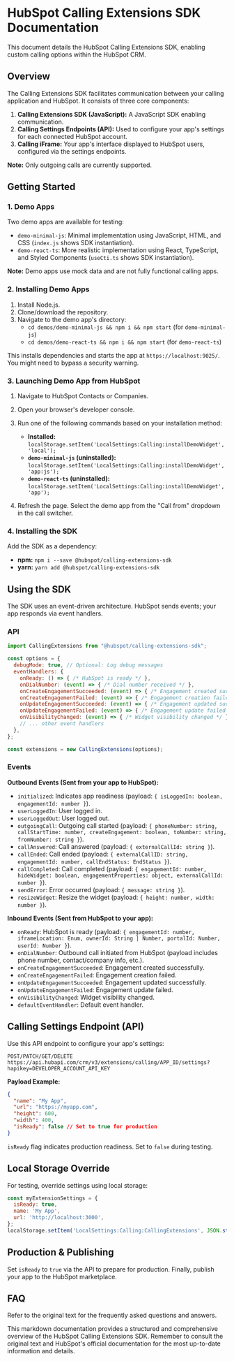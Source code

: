 # HubSpot Calling Extensions SDK Documentation

This document details the HubSpot Calling Extensions SDK, enabling custom calling options within the HubSpot CRM.

## Overview

The Calling Extensions SDK facilitates communication between your calling application and HubSpot.  It consists of three core components:

1. **Calling Extensions SDK (JavaScript):**  A JavaScript SDK enabling communication.
2. **Calling Settings Endpoints (API):**  Used to configure your app's settings for each connected HubSpot account.
3. **Calling iFrame:** Your app's interface displayed to HubSpot users, configured via the settings endpoints.

**Note:** Only outgoing calls are currently supported.


## Getting Started

### 1.  Demo Apps

Two demo apps are available for testing:

*   `demo-minimal-js`: Minimal implementation using JavaScript, HTML, and CSS (`index.js` shows SDK instantiation).
*   `demo-react-ts`:  More realistic implementation using React, TypeScript, and Styled Components (`useCti.ts` shows SDK instantiation).

**Note:** Demo apps use mock data and are not fully functional calling apps.

### 2. Installing Demo Apps

1.  Install Node.js.
2.  Clone/download the repository.
3.  Navigate to the demo app's directory:
    *   `cd demos/demo-minimal-js && npm i && npm start` (for `demo-minimal-js`)
    *   `cd demos/demo-react-ts && npm i && npm start` (for `demo-react-ts`)

This installs dependencies and starts the app at `https://localhost:9025/`. You might need to bypass a security warning.

### 3. Launching Demo App from HubSpot

1.  Navigate to HubSpot Contacts or Companies.
2.  Open your browser's developer console.
3.  Run one of the following commands based on your installation method:

    * **Installed:** `localStorage.setItem('LocalSettings:Calling:installDemoWidget', 'local');`
    * **`demo-minimal-js` (uninstalled):** `localStorage.setItem('LocalSettings:Calling:installDemoWidget', 'app:js');`
    * **`demo-react-ts` (uninstalled):** `localStorage.setItem('LocalSettings:Calling:installDemoWidget', 'app');`

4.  Refresh the page.  Select the demo app from the "Call from" dropdown in the call switcher.

### 4. Installing the SDK

Add the SDK as a dependency:

*   **npm:** `npm i --save @hubspot/calling-extensions-sdk`
*   **yarn:** `yarn add @hubspot/calling-extensions-sdk`


## Using the SDK

The SDK uses an event-driven architecture.  HubSpot sends events; your app responds via event handlers.

### API

```javascript
import CallingExtensions from "@hubspot/calling-extensions-sdk";

const options = {
  debugMode: true, // Optional: Log debug messages
  eventHandlers: {
    onReady: () => { /* HubSpot is ready */ },
    onDialNumber: (event) => { /* Dial number received */ },
    onCreateEngagementSucceeded: (event) => { /* Engagement created successfully */ },
    onCreateEngagementFailed: (event) => { /* Engagement creation failed */ },
    onUpdateEngagementSucceeded: (event) => { /* Engagement updated successfully */ },
    onUpdateEngagementFailed: (event) => { /* Engagement update failed */ },
    onVisibilityChanged: (event) => { /* Widget visibility changed */ },
    // ... other event handlers
  },
};

const extensions = new CallingExtensions(options);
```

### Events

**Outbound Events (Sent from your app to HubSpot):**

*   `initialized`:  Indicates app readiness (payload: `{ isLoggedIn: boolean, engagementId: number }`).
*   `userLoggedIn`: User logged in.
*   `userLoggedOut`: User logged out.
*   `outgoingCall`: Outgoing call started (payload: `{ phoneNumber: string, callStartTime: number, createEngagement: boolean, toNumber: string, fromNumber: string }`).
*   `callAnswered`: Call answered (payload: `{ externalCallId: string }`).
*   `callEnded`: Call ended (payload: `{ externalCallID: string, engagementId: number, callEndStatus: EndStatus }`).
*   `callCompleted`: Call completed (payload: `{ engagementId: number, hideWidget: boolean, engagementProperties: object, externalCallId: number }`).
*   `sendError`: Error occurred (payload: `{ message: string }`).
*   `resizeWidget`: Resize the widget (payload: `{ height: number, width: number }`).

**Inbound Events (Sent from HubSpot to your app):**

*   `onReady`: HubSpot is ready (payload: `{ engagementId: number, iframeLocation: Enum, ownerId: String | Number, portalId: Number, userId: Number }`).
*   `onDialNumber`: Outbound call initiated from HubSpot (payload includes phone number, contact/company info, etc.).
*   `onCreateEngagementSucceeded`: Engagement created successfully.
*   `onCreateEngagementFailed`: Engagement creation failed.
*   `onUpdateEngagementSucceeded`: Engagement updated successfully.
*   `onUpdateEngagementFailed`: Engagement update failed.
*   `onVisibilityChanged`: Widget visibility changed.
*   `defaultEventHandler`: Default event handler.


## Calling Settings Endpoint (API)

Use this API endpoint to configure your app's settings:

`POST/PATCH/GET/DELETE https://api.hubapi.com/crm/v3/extensions/calling/APP_ID/settings?hapikey=DEVELOPER_ACCOUNT_API_KEY`

**Payload Example:**

```json
{
  "name": "My App",
  "url": "https://myapp.com",
  "height": 600,
  "width": 400,
  "isReady": false // Set to true for production
}
```

`isReady` flag indicates production readiness. Set to `false` during testing.

## Local Storage Override

For testing, override settings using local storage:

```javascript
const myExtensionSettings = {
  isReady: true,
  name: 'My App',
  url: 'http://localhost:3000',
};
localStorage.setItem('LocalSettings:Calling:CallingExtensions', JSON.stringify(myExtensionSettings));
```

## Production & Publishing

Set `isReady` to `true` via the API to prepare for production.  Finally, publish your app to the HubSpot marketplace.


## FAQ

Refer to the original text for the frequently asked questions and answers.


This markdown documentation provides a structured and comprehensive overview of the HubSpot Calling Extensions SDK.  Remember to consult the original text and HubSpot's official documentation for the most up-to-date information and details.
